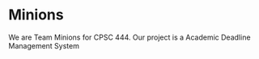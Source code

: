 Minions
=======

We are Team Minions for CPSC 444. Our project is a Academic Deadline Management System
